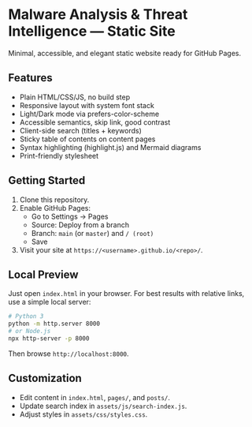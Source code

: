 # Malware Analysis & Threat Intelligence — Static Site

Minimal, accessible, and elegant static website ready for GitHub Pages.

## Features
- Plain HTML/CSS/JS, no build step
- Responsive layout with system font stack
- Light/Dark mode via prefers-color-scheme
- Accessible semantics, skip link, good contrast
- Client-side search (titles + keywords)
- Sticky table of contents on content pages
- Syntax highlighting (highlight.js) and Mermaid diagrams
- Print-friendly stylesheet

## Getting Started
1. Clone this repository.
2. Enable GitHub Pages:
   - Go to Settings → Pages
   - Source: Deploy from a branch
   - Branch: `main` (or `master`) and `/ (root)`
   - Save
3. Visit your site at `https://<username>.github.io/<repo>/`.

## Local Preview
Just open `index.html` in your browser. For best results with relative links, use a simple local server:

```bash
# Python 3
python -m http.server 8000
# or Node.js
npx http-server -p 8000
```

Then browse `http://localhost:8000`.

## Customization
- Edit content in `index.html`, `pages/`, and `posts/`.
- Update search index in `assets/js/search-index.js`.
- Adjust styles in `assets/css/styles.css`.